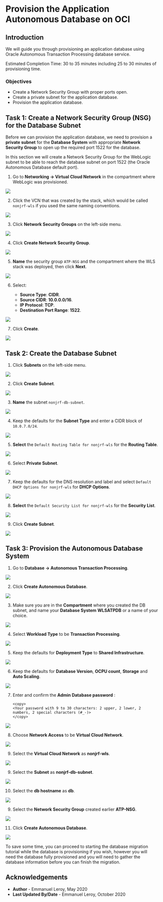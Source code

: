 # Provision the Application Autonomous Database on OCI

## Introduction

We will guide you through provisioning an application database using Oracle Autonomous Transaction Processing database service.

Estimated Completion Time: 30 to 35 minutes including 25 to 30 minutes of provisioning time.

### Objectives

- Create a Network Security Group with proper ports open.
- Create a private subnet for the application database.
- Provision the application database.

## Task 1: Create a Network Security Group (NSG) for the Database Subnet

Before we can provision the application database, we need to provision a **private subnet** for the **Database System** with appropriate **Network Security Group** to open up the required port 1522 for the database.

In this section we will create a Network Security Group for the WebLogic subnet to be able to reach the database subnet on port 1522 (the Oracle Autonomous Database default port).

1. Go to **Networking -> Virtual Cloud Network** in the compartment where WebLogic was provisioned.

  ![](./images/provision-db-1.png " ")

2. Click the VCN that was created by the stack, which would be called `nonjrf-wls` if you used the same naming conventions.

  ![](./images/provision-db-2.png " ")

3. Click **Network Security Groups** on the left-side menu.

  ![](./images/vcn-nsg0.png " ")

4. Click **Create Network Security Group**.

  ![](./images/vcn-nsg1a.png " ")

5. **Name** the security group `ATP-NSG` and the compartment where the WLS stack was deployed, then click **Next**.

  ![](./images/vcn-nsg1b.png " ")

6. Select:

    - **Source Type**: **CIDR**.
    - **Source CIDR**: **10.0.0.0/16**.
    - **IP Protocol**: **TCP**.
    - **Destination Port Range**: **1522**.

  ![](./images/vcn-nsg2.png " ")

7. Click **Create**.

  ![](./images/vcn-nsg3.png " ")


## Task 2: Create the Database Subnet

1. Click **Subnets** on the left-side menu.

  ![](./images/provision-db-7-subnet.png " ")

2. Click **Create Subnet**.

  ![](./images/provision-db-8-subnet.png " ")

3. **Name** the subnet `nonjrf-db-subnet`.

  ![](./images/provision-db-9-subnet1.png " ")

4. Keep the defaults for the **Subnet Type** and enter a CIDR block of `10.0.7.0/24`.

  ![](./images/provision-db-9-subnet2b.png " ")

5. **Select** the `Default Routing Table for nonjrf-wls` for the **Routing Table**.

  ![](./images/provision-db-9-subnet3.png " ")

6. Select **Private Subnet**.

  ![](./images/provision-db-9-subnet4b.png " ")

7. Keep the defaults for the DNS resolution and label and select `Default DHCP Options for nonjrf-wls` for **DHCP Options**.

  ![](./images/provision-db-9-subnet5.png " ")

8. **Select** the `Default Security List for nonjrf-wls` for the **Security List**.

  ![](./images/provision-db-9-subnet6b.png " ")

9. Click **Create Subnet**.

  ![](./images/provision-db-9-subnet7.png " ")

## Task 3: Provision the Autonomous Database System

1. Go to **Database -> Autonomous Transaction Processing**.

  ![](./images/provision-db-atp1.png " ")

2. Click **Create Autonomous Database**.

  ![](./images/provision-db-atp2.png " ")

3. Make sure you are in the **Compartment** where you created the DB subnet, and name your **Database System** **WLSATPDB** or a name of your choice.

  ![](./images/provision-db-atp2b.png " ")

4. Select **Workload Type** to be **Transaction Processing**.

  ![](./images/provision-db-atp3.png " ")

5. Keep the defaults for **Deployment Type** to **Shared Infrastructure**.

  ![](./images/provision-db-atp4.png " ")

6. Keep the defaults for **Database Version**, **OCPU count**, **Storage** and **Auto Scaling**.

  ![](./images/provision-db-atp5.png " ")

7. Enter and confirm the **Admin Database password** :

    ```
    <copy>
    <Your password with 9 to 30 characters: 2 upper, 2 lower, 2 numbers, 2 special characters (#_-)>
    </copy>
    ```

  ![](./images/provision-db-atp6.png " ")

8. Choose **Network Access** to be **Virtual Cloud Network**.

  ![](./images/provision-db-atp7.png " ")

9. Select the **Virtual Cloud Network** as **nonjrf-wls**.

  ![](./images/provision-db-atp8.png " ")

9. Select the **Subnet** as **nonjrf-db-subnet**.

  ![](./images/provision-db-atp9.png " ")

10. Select the **db hostname** as **db**.

  ![](./images/provision-db-atp10.png " ")

9. Select the **Network Security Group** created earlier **ATP-NSG**.

  ![](./images/provision-db-atp11.png " ")

11. Click **Create Autonomous Database**.

  ![](./images/provision-db-atp12.png " ")

To save some time, you can proceed to starting the database migration tutorial while the database is provisioning if you wish, however you will need the database fully provisioned and you will need to gather the database information before you can finish the migration.

## Acknowledgements

 - **Author** - Emmanuel Leroy, May 2020
 - **Last Updated By/Date** - Emmanuel Leroy, October 2020
